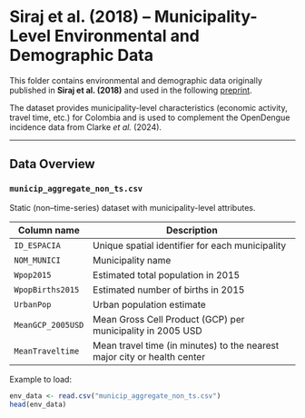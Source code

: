 # Siraj et al. (2018) – Municipality-Level Environmental and Demographic Data

This folder contains environmental and demographic data originally published in **Siraj et al. (2018)** and used in the following [preprint](https://www.medrxiv.org/content/10.1101/2024.11.28.24318136v2). 

The dataset provides municipality-level characteristics (economic activity, travel time, etc.) for Colombia and is used to complement the OpenDengue incidence data from Clarke *et al.* (2024). 

---

## Data Overview

### `municip_aggregate_non_ts.csv`

Static (non–time-series) dataset with municipality-level attributes.

| Column name | Description |
|--------------|-------------|
| `ID_ESPACIA` | Unique spatial identifier for each municipality |
| `NOM_MUNICI` | Municipality name |
| `Wpop2015` | Estimated total population in 2015 |
| `WpopBirths2015` | Estimated number of births in 2015 |
| `UrbanPop` | Urban population estimate |
| `MeanGCP_2005USD` | Mean Gross Cell Product (GCP) per municipality in 2005 USD |
| `MeanTraveltime` | Mean travel time (in minutes) to the nearest major city or health center |


Example to load:
```r
env_data <- read.csv("municip_aggregate_non_ts.csv")
head(env_data)


